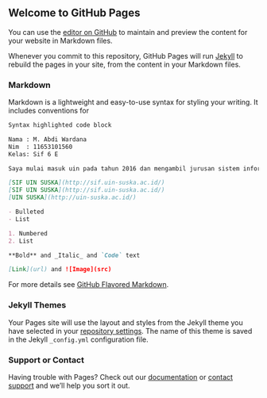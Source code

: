 ## Welcome to GitHub Pages

You can use the [editor on GitHub](https://github.com/abdi1227/abdiwardana/edit/master/README.md) to maintain and preview the content for your website in Markdown files.

Whenever you commit to this repository, GitHub Pages will run [Jekyll](https://jekyllrb.com/) to rebuild the pages in your site, from the content in your Markdown files.

### Markdown

Markdown is a lightweight and easy-to-use syntax for styling your writing. It includes conventions for

```markdown
Syntax highlighted code block

Nama : M. Abdi Wardana
Nim  : 11653101560 
Kelas: Sif 6 E

Saya mulai masuk uin pada tahun 2016 dan mengambil jurusan sistem informasi di fakultas di Sain & Teknologi

[SIF UIN SUSKA](http://sif.uin-suska.ac.id/)
[SIF UIN SUSKA](http://sif.uin-suska.ac.id/)
[UIN SUSKA](http://uin-suska.ac.id/)

- Bulleted
- List

1. Numbered
2. List

**Bold** and _Italic_ and `Code` text

[Link](url) and ![Image](src)
```

For more details see [GitHub Flavored Markdown](https://guides.github.com/features/mastering-markdown/).

### Jekyll Themes

Your Pages site will use the layout and styles from the Jekyll theme you have selected in your [repository settings](https://github.com/abdi1227/abdiwardana/settings). The name of this theme is saved in the Jekyll `_config.yml` configuration file.

### Support or Contact

Having trouble with Pages? Check out our [documentation](https://help.github.com/categories/github-pages-basics/) or [contact support](https://github.com/contact) and we’ll help you sort it out.
